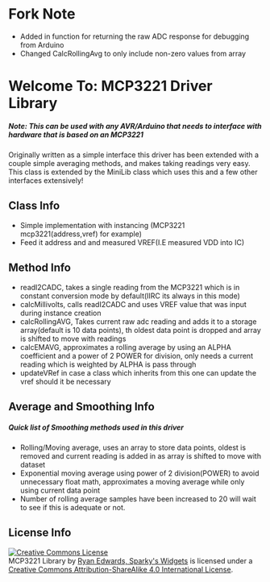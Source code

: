 Fork Note
=========

- Added in function for returning the raw ADC response for debugging from Arduino
- Changed CalcRollingAvg to only include non-zero values from array

Welcome To: MCP3221 Driver Library
================================


##### Note: This can be used with any AVR/Arduino that needs to interface with hardware that is based on an MCP3221

Originally written as a simple interface this driver has been extended with a couple simple averaging methods, and makes taking readings very easy.
This class is extended by the MiniLib class which uses this and a few other interfaces extensively!

Class Info
-------------------------

- Simple implementation with instancing (MCP3221 mcp3221(address,vref) for example)
- Feed it address and and measured VREF(I.E measured VDD into IC)


Method Info
-------------------------

- readI2CADC, takes a single reading from the MCP3221 which is in constant conversion mode by default(IIRC its always in this mode)
- calcMillivolts, calls readI2CADC and uses VREF value that was input during instance creation
- calcRollingAVG, Takes current raw adc reading and adds it to a storage array(default is 10 data points), th oldest data point is dropped and array is shifted to move with readings
- calcEMAVG, approximates a rolling average by using an ALPHA coefficient and a power of 2 POWER for division, only needs a current reading which is weighted by ALPHA is pass through
- updateVRef in case a class which inherits from this one can update the vref should it be necessary


Average and Smoothing Info
-------------------------

##### Quick list of Smoothing methods used in this driver
- Rolling/Moving average, uses an array to store data points, oldest is removed and current reading is added in as array is shifted to move with dataset
- Exponential moving average using power of 2 division(POWER) to avoid unnecessary float math, approximates a moving average while only using current data point
- Number of rolling average samples have been increased to 20 will wait to see if this is adequate or not.

License Info
-------------------------

<a rel="license" href="http://creativecommons.org/licenses/by-sa/4.0/"><img alt="Creative Commons License" style="border-width:0" src="https://i.creativecommons.org/l/by-sa/4.0/88x31.png" /></a><br /><span xmlns:dct="http://purl.org/dc/terms/" property="dct:title">MCP3221 Library</span> by <a xmlns:cc="http://creativecommons.org/ns#" href="http://www.sparkyswidgets.com/" property="cc:attributionName" rel="cc:attributionURL">Ryan Edwards, Sparky's Widgets</a> is licensed under a <a rel="license" href="http://creativecommons.org/licenses/by-sa/4.0/">Creative Commons Attribution-ShareAlike 4.0 International License</a>.
